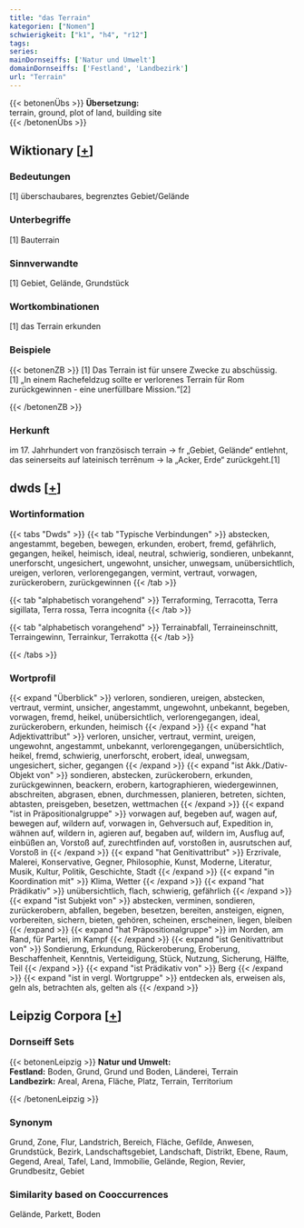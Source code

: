 ```yaml
---
title: "das Terrain"
kategorien: ["Nomen"]
schwierigkeit: ["k1", "h4", "r12"]
tags:
series:
mainDornseiffs: ['Natur und Umwelt']
domainDornseiffs: ['Festland', 'Landbezirk']
url: "Terrain"
---
```


{{< betonenÜbs >}}
**Übersetzung:**  
terrain, ground, plot of land, building site  
{{< /betonenÜbs >}}

## Wiktionary [[+](https://de.wiktionary.org/wiki/Terrain)]

### Bedeutungen
[1] überschaubares, begrenztes Gebiet/Gelände  

### Unterbegriffe
[1] Bauterrain  

### Sinnverwandte
[1] Gebiet, Gelände, Grundstück  

### Wortkombinationen
[1] das Terrain erkunden  

### Beispiele
{{< betonenZB >}}
[1] Das Terrain ist für unsere Zwecke zu abschüssig.  
[1] „In einem Rachefeldzug sollte er verlorenes Terrain für Rom zurückgewinnen - eine unerfüllbare Mission.“[2]  

{{< /betonenZB >}}
### Herkunft
im 17. Jahrhundert von französisch terrain → fr „Gebiet, Gelände“ entlehnt, das seinerseits auf lateinisch terrēnum → la „Acker, Erde“ zurückgeht.[1]  



## dwds [[+](https://www.dwds.de/wb/Terrain)]

### Wortinformation
{{< tabs "Dwds" >}}
{{< tab "Typische Verbindungen" >}}
abstecken, angestammt, begeben, bewegen, erkunden, erobert, fremd, gefährlich, gegangen, heikel, heimisch, ideal, neutral, schwierig, sondieren, unbekannt, unerforscht, ungesichert, ungewohnt, unsicher, unwegsam, unübersichtlich, ureigen, verloren, verlorengegangen, vermint, vertraut, vorwagen, zurückerobern, zurückgewinnen
{{< /tab >}}

{{< tab "alphabetisch vorangehend" >}}
Terraforming, Terracotta, Terra sigillata, Terra rossa, Terra incognita
{{< /tab >}}

{{< tab "alphabetisch vorangehend" >}}
Terrainabfall, Terraineinschnitt, Terraingewinn, Terrainkur, Terrakotta
{{< /tab >}}

{{< /tabs >}}

### Wortprofil
{{< expand "Überblick" >}} verloren, sondieren, ureigen, abstecken, vertraut, vermint, unsicher, angestammt, ungewohnt, unbekannt, begeben, vorwagen, fremd, heikel, unübersichtlich, verlorengegangen, ideal, zurückerobern, erkunden, heimisch {{< /expand >}}
{{< expand "hat Adjektivattribut" >}} verloren, unsicher, vertraut, vermint, ureigen, ungewohnt, angestammt, unbekannt, verlorengegangen, unübersichtlich, heikel, fremd, schwierig, unerforscht, erobert, ideal, unwegsam, ungesichert, sicher, gegangen {{< /expand >}}
{{< expand "ist Akk./Dativ-Objekt von" >}} sondieren, abstecken, zurückerobern, erkunden, zurückgewinnen, beackern, erobern, kartographieren, wiedergewinnen, abschreiten, abgrasen, ebnen, durchmessen, planieren, betreten, sichten, abtasten, preisgeben, besetzen, wettmachen {{< /expand >}}
{{< expand "ist in Präpositionalgruppe" >}} vorwagen auf, begeben auf, wagen auf, bewegen auf, wildern auf, vorwagen in, Gehversuch auf, Expedition in, wähnen auf, wildern in, agieren auf, begaben auf, wildern im, Ausflug auf, einbüßen an, Vorstoß auf, zurechtfinden auf, vorstoßen in, ausrutschen auf, Vorstoß in {{< /expand >}}
{{< expand "hat Genitivattribut" >}} Erzrivale, Malerei, Konservative, Gegner, Philosophie, Kunst, Moderne, Literatur, Musik, Kultur, Politik, Geschichte, Stadt {{< /expand >}}
{{< expand "in Koordination mit" >}} Klima, Wetter {{< /expand >}}
{{< expand "hat Prädikativ" >}} unübersichtlich, flach, schwierig, gefährlich {{< /expand >}}
{{< expand "ist Subjekt von" >}} abstecken, verminen, sondieren, zurückerobern, abfallen, begeben, besetzen, bereiten, ansteigen, eignen, vorbereiten, sichern, bieten, gehören, scheinen, erscheinen, liegen, bleiben {{< /expand >}}
{{< expand "hat Präpositionalgruppe" >}} im Norden, am Rand, für Partei, im Kampf {{< /expand >}}
{{< expand "ist Genitivattribut von" >}} Sondierung, Erkundung, Rückeroberung, Eroberung, Beschaffenheit, Kenntnis, Verteidigung, Stück, Nutzung, Sicherung, Hälfte, Teil {{< /expand >}}
{{< expand "ist Prädikativ von" >}} Berg {{< /expand >}}
{{< expand "ist in vergl. Wortgruppe" >}} entdecken als, erweisen als, geln als, betrachten als, gelten als {{< /expand >}}

## Leipzig Corpora [[+](https://corpora.uni-leipzig.de/en/res?word=Terrain&corpusId=deu_newscrawl-public_2018)]

### Dornseiff Sets
{{< betonenLeipzig >}}
**Natur und Umwelt:**  
**Festland:** Boden, Grund, Grund und Boden, Länderei, Terrain  
**Landbezirk:** Areal, Arena, Fläche, Platz, Terrain, Territorium  

{{< /betonenLeipzig >}}

### Synonym
Grund, Zone, Flur, Landstrich, Bereich, Fläche, Gefilde, Anwesen, Grundstück, Bezirk, Landschaftsgebiet, Landschaft, Distrikt, Ebene, Raum, Gegend, Areal, Tafel, Land, Immobilie, Gelände, Region, Revier, Grundbesitz, Gebiet


### Similarity based on Cooccurrences
Gelände, Parkett, Boden

